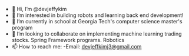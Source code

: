 - 👋 Hi, I’m @devjeffykim
- 👀 I’m interested in building robots and learning back end development!
- 🌱 I’m currently in school at Georgia Tech's computer science master's program
- 💞️ I’m looking to collaborate on implementing machine learning trading stocks. Spring Framework programs. Robotics
- 📫 How to reach me:
  -Email: devjeffkimj3@gmail.com

<!---
devjeffykim/devjeffykim is a ✨ special ✨ repository because its `README.md` (this file) appears on your GitHub profile.
You can click the Preview link to take a look at your changes.
--->
